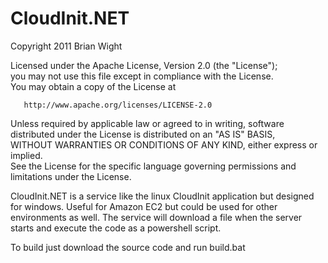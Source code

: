 CloudInit.NET
=============

   Copyright 2011 Brian Wight

   Licensed under the Apache License, Version 2.0 (the "License");  
   you may not use this file except in compliance with the License.  
   You may obtain a copy of the License at  

       http://www.apache.org/licenses/LICENSE-2.0

   Unless required by applicable law or agreed to in writing, software  
   distributed under the License is distributed on an "AS IS" BASIS,  
   WITHOUT WARRANTIES OR CONDITIONS OF ANY KIND, either express or implied.  
   See the License for the specific language governing permissions and  
   limitations under the License.  


CloudInit.NET is a service like the linux CloudInit application but designed for windows. Useful for Amazon EC2 but could be used for other environments as well. The service will download a file when the server starts and execute the code as a powershell script.


To build just download the source code and run build.bat